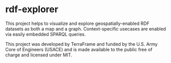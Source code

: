 # rdf-explorer

This project helps to visualize and explore geospatially-enabled RDF datasets as both a map and a graph. Context-specific usecases are enabled via easily embedded SPARQL queries.

This project was developed by TerraFrame and funded by the U.S. Army Core of Engineers (USACE) and is made available to the public free of charge and licensed under MIT.
